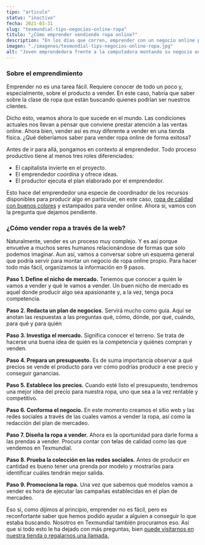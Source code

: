 ```yaml
---
tipo: "articulo"
status: "inactivo"
fecha: 2021-03-31
slug: "texmundial-tips-negocios-online-ropa"
titulo: "¿Cómo emprender vendiendo ropa online?"
description: "En los días que corren, emprender con un negocio online para venta de ropa es muy sencillo. Aquí le contamos cómo hacerlo."
imagen: "./imagenes/texmundial-tips-negocios-online-ropa.jpg"
alt: "Joven emprendedora frente a la computadora montando su negocio online de ropa."
---
```


### Sobre el emprendimiento
Emprender no es una tarea fácil. Requiere conocer de todo un poco y, especialmente, sobre el producto a vender. En este caso, habría que saber sobre la clase de ropa que están buscando quienes podrían ser nuestros clientes.

Dicho esto, veamos ahora lo que sucede en el mundo. Las condiciones actuales nos llevan a pensar que conviene prestar atención a las ventas online. Ahora bien, vender así es muy diferente a vender en una tienda física. ¿Qué deberíamos saber para vender ropa online de forma exitosa?

Antes de ir para allá, pongamos en contexto al emprendedor. Todo proceso productivo tiene al menos tres roles diferenciados:

- El capitalista invierte en el proyecto.
- El emprendedor coordina y ofrece ideas.
- El productor ejecuta el plan elaborado por el emprendedor.

Esto hace del emprendedor una especie de coordinador de los recursos disponibles para producir algo en particular, en este caso, <a href="https://tinyurl.com/n29arm77" target="_blank">ropa de calidad con buenos colores</a> y estampados para vender online. Ahora sí, vamos con la pregunta que dejamos pendiente.

### ¿Cómo vender ropa a través de la web?
Naturalmente, vender es un proceso muy complejo. Y es así porque envuelve a muchos seres humanos relacionándose de formas que solo podemos imaginar. Aun así, vamos a conversar sobre un esquema general que podría servir para montar un negocio de ropa online propio. Para hacer todo más fácil, organizamos la información en 9 pasos.

**Paso 1. Define el nicho de mercado.** Tenemos que conocer a quién le vamos a vender y qué le vamos a vender. Un buen nicho de mercado es aquel donde producir algo sea apasionante y, a la vez, tenga poca competencia.

**Paso 2. Redacta un plan de negocios.** Servirá mucho como guía. Aquí se anotan las respuestas a las preguntas qué, cómo, dónde, por qué, cuándo, para qué y para quién

**Paso 3. Investiga el mercado.** Significa conocer el terreno. Se trata de hacerse una buena idea de quién es la competencia y quiénes compran y venden.

**Paso 4. Prepara un presupuesto.** Es de suma importancia observar a qué precios se vende el producto para ver cómo podrías producir a ese precio y conseguir ganancias.

**Paso 5. Establece los precios.** Cuando esté listo el presupuesto, tendremos una mejor idea del precio para nuestra ropa, uno que sea a la vez rentable y competitivo.

**Paso 6. Conforma el negocio.** En este momento creamos el sitio web y las redes sociales a través de las cuales vamos a vender la ropa, así como la redacción del plan de mercadeo.

**Paso 7. Diseña la ropa a vender.** Ahora es la oportunidad para darle forma a las prendas a vender. Procura contar con telas de calidad como las que vendemos en Texmundial.

**Paso 8. Prueba la colección en las redes sociales.** Antes de producir en cantidad es bueno tener una prenda por modelo y mostrarlas para identificar cuáles tendrán mejor salida.

**Paso 9. Promociona la ropa.** Una vez que sabemos qué modelos vamos a vender es hora de ejecutar las campañas establecidas en el plan de mercadeo.

Eso sí, como dijimos al principio, emprender no es fácil, pero es reconfortante saber que hemos podido ayudar a alguien a conseguir lo que estaba buscando. Nosotros en Texmundial también procuramos eso. Así que si todo esto le ha dejado con más preguntas, bien [puede visitarnos en nuestra tienda o regalarnos una llamada.](https://wa.me/584142702886) 
